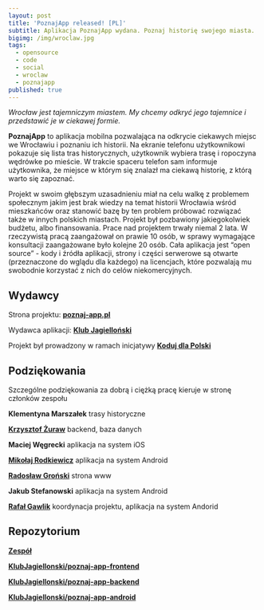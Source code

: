 ```yaml
---
layout: post
title: 'PoznajApp released! [PL]'
subtitle: Aplikacja PoznajApp wydana. Poznaj historię swojego miasta.
bigimg: /img/wroclaw.jpg
tags:
  - opensource
  - code
  - social
  - wroclaw
  - poznajapp
published: true
---
```

_Wrocław jest tajemniczym miastem. My chcemy odkryć jego tajemnice i przedstawić je w ciekawej formie._

**PoznajApp** to aplikacja mobilna pozwalająca na odkrycie ciekawych miejsc we Wrocławiu i poznaniu ich historii. Na ekranie telefonu użytkownikowi pokazuje się lista tras historycznych, użytkownik wybiera trasę i ropoczyna wędrówke po mieście. W trakcie spaceru telefon sam informuje użytkownika, że miejsce w którym się znalazł ma ciekawą historię, z którą warto się zapoznać.

Projekt w swoim głębszym uzasadnieniu miał na celu walkę z problemem społecznym jakim jest brak wiedzy na temat historii Wrocławia wśród mieszkańców oraz stanowić bazę by ten problem próbować rozwiązać także w innych polskich miastach. Projekt był pozbawiony jakiegokolwiek budżetu, albo finansowania. Prace nad projektem trwały niemal 2 lata. W rzeczywistą pracą zaangażował on prawie 10 osób, w sprawy wymagające konsultacji zaangażowane było kolejne 20 osób. Cała aplikacja jest “open source” - kody i źródła aplikacji, strony i części serwerowe są otwarte (przeznaczone do wglądu dla każdego) na licencjach, które pozwalają mu swobodnie korzystać z nich do celów niekomercyjnych. 



## Wydawcy

Strona projektu: [**poznaj-app.pl**](http://www.poznaj-app.pl)

Wydawca aplikacji: [**Klub Jagielloński**](http://klubjagiellonski.pl)

Projekt był prowadzony w ramach inicjatywy [**Koduj dla Polski**](https://kodujdlapolski.pl)


## Podziękowania

Szczególne podziękowania za dobrą i ciężką pracę kieruje w stronę członków zespołu

**Klementyna Marszałek**
trasy historyczne

[**Krzysztof Żuraw**](https://krzysztofzuraw.com)
backend, baza danych

**Maciej Węgrecki**
aplikacja na system iOS

[**Mikołaj Rodkiewicz**](https://github.com/Salezjana)
aplikacja na system Android

[**Radosław Groński**](https://github.com/radekgronski)
strona www

**Jakub Stefanowski**
aplikacja na system Android

[**Rafał Gawlik**](https://rafalgawlik.github.io)
koordynacja projektu, aplikacja na system Andorid


## Repozytorium

[**Zespół**](https://github.com/orgs/KlubJagiellonski/teams/poznaj-wroclaw)

[**KlubJagiellonski/poznaj-app-frontend**](https://github.com/KlubJagiellonski/poznaj-app-frontend)


[**KlubJagiellonski/poznaj-app-backend**](https://github.com/KlubJagiellonski/poznaj-app-backend)


[**KlubJagiellonski/poznaj-app-android**](https://github.com/KlubJagiellonski/poznaj-app-android)
